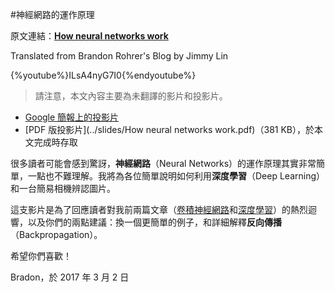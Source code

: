 #神經網路的運作原理

原文連結：[**How neural networks work**](https://brohrer.github.io/how_neural_networks_work.html)

Translated from Brandon Rohrer's Blog by Jimmy Lin

{%youtube%}ILsA4nyG7I0{%endyoutube%}

> 請注意，本文內容主要為未翻譯的影片和投影片。

* [Google 簡報上的投影片](https://docs.google.com/presentation/d/1AAEFCgC0Ja7QEl3-wmuvIizbvaE-aQRksc7-W8LR2GY/edit?usp=sharing)
* [PDF 版投影片](../slides/How neural networks work.pdf)（381 KB），於本文完成時存取

很多讀者可能會感到驚訝，**神經網路**（Neural Networks）的運作原理其實非常簡單，一點也不難理解。我將為各位簡單說明如何利用**深度學習**（Deep Learning）和一台簡易相機辨認圖片。

這支影片是為了回應讀者對我前兩篇文章（[卷積神經網路](../how_machine_learning_works/how_convolutional_neural_networks_work.md)和[深度學習](../how_machine_learning_works/deep_learning_demystified.md)）的熱烈迴響，以及你們的兩點建議：換一個更簡單的例子，和詳細解釋**反向傳播**（Backpropagation）。

希望你們喜歡！

Bradon，於 2017 年 3 月 2 日